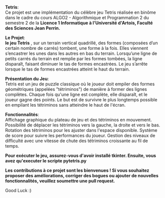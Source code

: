 **Tetris**:  
Ce projet est une implémentation du célèbre jeu Tetris réalisée en binôme dans le cadre du cours ALGO2 - Algorithmique et Programmation 2 du semestre 2 de la **Licence 1 Informatique à l'Université d'Artois, Faculté des Sciences Jean Perrin.**

**Le Projet**:  
**le jeu Tetris** , sur un terrain vertical quadrillé, des formes (composées d’un certain nombre de carrés) tombent, une forme à la fois. Elles viennent s’encastrer les unes dans les autres en bas du terrain. Lorsqu’une ligne de petits carrés du terrain est remplie par les formes tombées, la ligne disparaît, faisant diminuer le tas de formes encastrées. Le jeu s’arrête lorsque le tas de formes encastrées atteint le haut du terrain.

**Présentation du Jeu**:  
Tetris est un jeu de puzzle classique où le joueur doit empiler des formes géométriques (appelées "tétriminos") de manière à former des lignes complètes. Chaque fois qu'une ligne est complète, elle disparaît, et le joueur gagne des points. Le but est de survivre le plus longtemps possible en empilant les tétriminos sans atteindre le haut de l'écran.

**Fonctionnalités**:  
Affichage graphique du plateau de jeu et des tétriminos en mouvement.
Possibilité de déplacer les tétriminos vers la gauche, la droite et vers le bas.
Rotation des tétriminos pour les ajuster dans l'espace disponible.
Système de score pour suivre les performances du joueur.
Gestion des niveaux de difficulté avec une vitesse de chute des tétriminos croissante au fil de temps.

**Pour exécuter le jeu, assurez-vous d'avoir installé tkinter. Ensuite, vous avez qu'executer le scripte pytetris.py**  

**Les contributions à ce projet sont les bienvenues ! Si vous souhaitez proposer des améliorations, corriger des bogues ou ajouter de nouvelles fonctionnalités, veuillez soumettre une pull request.**

Good Luck :) 
